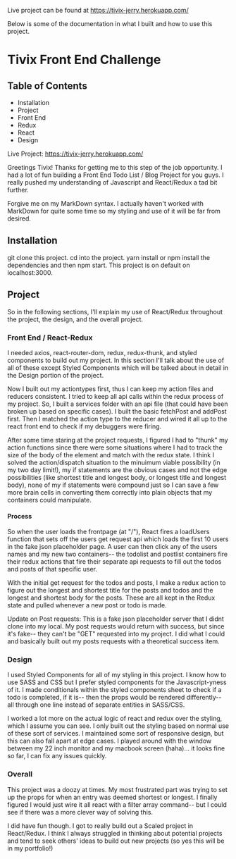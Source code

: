Live project can be found at https://tivix-jerry.herokuapp.com/

Below is some of the documentation in what I built and how to use this project.

# Tivix Front End Challenge

## Table of Contents

*   Installation
*   Project
*   Front End
*   Redux
*   React
*   Design

Live Project: https://tivix-jerry.herokuapp.com/

Greetings Tivix! Thanks for getting me to this step of the job opportunity. I had a lot of fun building a Front End Todo List / Blog Project for you guys. I really pushed my understanding of Javascript and React/Redux a tad bit further.

Forgive me on my MarkDown syntax. I actually haven't worked with MarkDown for quite some time so my styling and use of it will be far from desired.

## Installation

git clone this project. cd into the project. yarn install or npm install the dependencies and then npm start. This project is on default on localhost:3000.

## Project

So in the following sections, I'll explain my use of React/Redux throughout the project, the design, and the overall project.

### Front End / React-Redux

I needed axios, react-router-dom, redux, redux-thunk, and styled components to build out my project. In this section I'll talk about the use of all of these except Styled Components which will be talked about in detail in the Design portion of the project.

Now I built out my actiontypes first, thus I can keep my action files and reducers consistent. I tried to keep all api calls within the redux process of my project. So, I built a services folder with an api file (that could have been broken up based on specific cases). I built the basic fetchPost and addPost first. Then I matched the action type to the reducer and wired it all up to the react front end to check if my debuggers were firing.

After some time staring at the project requests, I figured I had to "thunk" my action functions since there were some situations where I had to track the size of the body of the element and match with the redux state. I think I solved the action/dispatch situation to the minuimum viable possibility (in my two day limit!), my if statements are the obvious cases and not the edge possibilities (like shortest title and longest body, or longest title and longest body), none of my if statements were compound just so I can save a few more brain cells in converting them correctly into plain objects that my containers could manipulate.

#### Process

So when the user loads the frontpage (at "/"), React fires a loadUsers function that sets off the users get request api which loads the first 10 users in the fake json placeholder page. A user can then click any of the users names and my new two containers-- the todolist and postlist containers fire their redux actions that fire their separate api requests to fill out the todos and posts of that specific user.

With the initial get request for the todos and posts, I make a redux action to figure out the longest and shortest title for the posts and todos and the longest and shortest body for the posts. These are all kept in the Redux state and pulled whenever a new post or todo is made.

Update on Post requests: This is a fake json placeholder server that I didnt clone into my local. My post requests would return with success, but since it's fake-- they can't be "GET" requested into my project. I did what I could and basically built out my posts requests with a theoretical success item.

### Design

I used Styled Components for all of my styling in this project. I know how to use SASS and CSS but I prefer styled components for the Javascript-yness of it. I made conditionals within the styled components sheet to check if a todo is completed, if it is-- then the props would be rendered differently-- all through one line instead of separate entities in SASS/CSS.

I worked a lot more on the actual logic of react and redux over the styling, which I assume you can see. I only built out the styling based on normal use of these sort of services. I maintained some sort of responsive design, but this can also fall apart at edge cases. I played around with the window between my 22 inch monitor and my macbook screen (haha)... it looks fine so far, I can fix any issues quickly.

### Overall

This project was a doozy at times. My most frustrated part was trying to set up the props for when an entry was deemed shortest or longest. I finally figured I would just wire it all react with a filter array command-- but I could see if there was a more clever way of solving this.

I did have fun though. I got to really build out a Scaled project in React/Redux. I think I always struggled in thinking about potential projects and tend to seek others' ideas to build out new projects (so yes this will be in my portfolio!)
